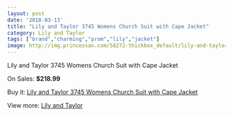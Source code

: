 ```yaml
---
layout: post
date: '2018-03-13'
title: "Lily and Taylor 3745 Womens Church Suit with Cape Jacket"
category: Lily and Taylor
tags: ["brand","charming","prom","lily","jacket"]
image: http://img.princessan.com/58272-thickbox_default/lily-and-taylor-3745-womens-church-suit-with-cape-jacket.jpg
---
```

Lily and Taylor 3745 Womens Church Suit with Cape Jacket

On Sales: **$218.99**
<a href="https://www.princessan.com/en/lily-and-taylor/25833-lily-and-taylor-3745-womens-church-suit-with-cape-jacket.html"><amp-img layout="responsive" width="600" height="600" src="//img.princessan.com/58272-thickbox_default/lily-and-taylor-3745-womens-church-suit-with-cape-jacket.jpg" alt="Lily and Taylor 3745 Womens Church Suit with Cape Jacket 0" /></a>
<a href="https://www.princessan.com/en/lily-and-taylor/25833-lily-and-taylor-3745-womens-church-suit-with-cape-jacket.html"><amp-img layout="responsive" width="600" height="600" src="//img.princessan.com/58273-thickbox_default/lily-and-taylor-3745-womens-church-suit-with-cape-jacket.jpg" alt="Lily and Taylor 3745 Womens Church Suit with Cape Jacket 1" /></a>

Buy it: [Lily and Taylor 3745 Womens Church Suit with Cape Jacket](https://www.princessan.com/en/lily-and-taylor/25833-lily-and-taylor-3745-womens-church-suit-with-cape-jacket.html "Lily and Taylor 3745 Womens Church Suit with Cape Jacket")

View more: [Lily and Taylor](https://www.princessan.com/en/227-lily-and-taylor "Lily and Taylor")